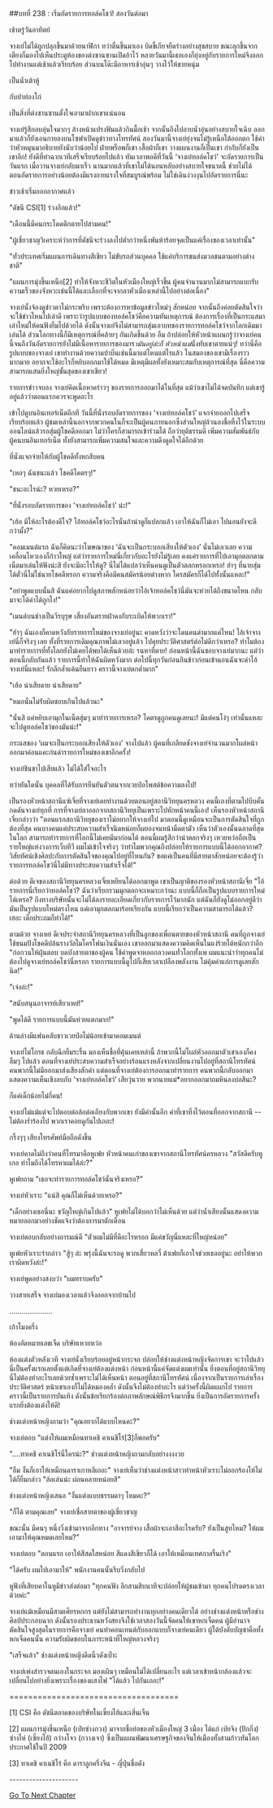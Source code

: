 ##บทที่ 238 : เริ่มอัดรายการทอล์คโชว์!
สองวันต่อมา

เช้าตรู่วันอาทิตย์

จางเย่ไม่ได้ถูกปลุกขึ้นมาด้วยนาฬิกา ทว่าตื่นขึ้นมาเอง บิดขี้เกียจยืดร่างอย่างสุขสบาย ขณะลุกขึ้นจากเตียงก็มองไปเห็นประตูห้องของต่งซานซานเปิดอ้าไว้ หลายวันมานี้เธอเองก็ยุ่งอยู่กับรายการใหม่จึงออกไปทำงานแต่เช้าแล้วเรียบร้อย ส่วนบนโต๊ะมีอาหารเช้าอุ่นๆ วางไว้ให้ชายหนุ่ม

เป็นน้ำเต้าหู้

กับปาท่องโก๋

เป็นสิ่งที่ต่งซานซานตั้งใจเอามาฝากเขาแน่นอน

จางเย่รู้สึกอบอุ่นใจมากๆ ล้างหน้าแปรงฟันแล้วกินมื้อเช้า จากนั้นถึงไปอาบน้ำอุ่นอย่างสบายใจเฉิบ ออกมาแล้วก็ยังเอนกายลงบนโซฟาเปิดดูข่าวทางโทรทัศน์ สองวันมานี้จางเย่ยุ่งจนไม่รู้เหนือใต้ออกตก ใช้คำว่าหัวหมุนมาอธิบายยังนับว่าน้อยไป ฝ่ายพร็อพก็เขา เสื้อผ้าก็เขา วางแผนงานก็เป็นเขา กำกับก็ยังเป็นเขาอีก! ยังดีที่ทำฉากเวทีเสร็จเรียบร้อยไปแล้ว ทันเวลาพอดีที่วันนี้ ‘จางเย่ทอล์คโชว์’ จะอัดรายการเป็นวันแรก เมื่อวานจางเย่กลับมาเร็ว นานมากแล้วที่เขาไม่ได้นอนหลับอย่างสบายใจขนาดนี้ ช่วยไม่ได้ ตอนอัดรายการอย่างน้อยต้องมีแรงกายแรงใจที่สมบูรณ์พร้อม ไม่ใช่เดินง่วงงุนไปอัดรายการนี่นะ

ข่าวเช้าเริ่มออกอากาศแล้ว

"ดัชนี CSI[1] ร่วงอีกแล้ว!"

"เดือนนี้มีคนกระโดดตึกตายไปสามคน!"

"ผู้เชี่ยวชาญวิเคราะห์ว่าการที่ดัชนีจะร่วงลงไปต่ำกว่าหนึ่งพันห้าร้อยจุดเป็นแค่เรื่องของเวลาเท่านั้น"

"ทั่วประเทศเริ่มแผนการเดินทางสีเขียว ไม่ขับรถส่วนบุคคล ใช้แค่บริการขนส่งมวลชนตามอย่างต่างชาติ"

"แผนการมุ่งขึ้นเหนือ[2] ทำให้จังหวะชีวิตในหัวเมืองใหญ่เร็วขึ้น ผู้คนจำนวนมากไม่สามารถแบกรับความเร็วของจังหวะเช่นนี้ได้และเลือกที่จะจากลาหัวเมืองเหล่านี้ไปอย่างต่อเนื่อง"

จางเย่นั้งจ้องดูข่าวตาไม่กระพริบ เพราะต้องการหาข้อมูลข่าวใหม่ๆ สักหน่อย จากนั้นถึงค่อยตัดสินใจว่าจะใช้ข่าวไหนไปเล่าดี เพราะว่ารูปแบบของทอล์คโชว์คือความทันเหตุการณ์ ต้องการเรื่องที่เป็นกระแสมาเล่าใหม่ให้คนฟังยิ้มไปด้วยได้ ดังนั้นจางเย่จึงไม่สามารถสุ่มเอาบทของรายการทอล์คโชว์จากโลกเดิมมาเล่นได้ ส่วนโลกทางนี้ก็มีเหตุการณ์ที่คล้ายๆ กันเกิดขึ้นด้วย อืม ถ้าปล่อยให้หัวหน้าแผนกรู้ว่าจางเย่คนนี้จนถึงวันอัดรายการยังไม่มีเนื้อหารายการของมาร*ามันอยู่ล่ะก็ หัวหน้าแม่*นั่งทับเขาตายแน่ๆ! ทว่านี่คือรูปแบบของจางเย่ เขาทำงานด้วยความบ้าบิ่นเช่นนี้มาแต่ไหนแต่ไรแล้ว ในสมองของเขามีเรื่องราวมากมาย อยากจะใช้อะไรก็หยิบออกมาใช้ได้หมด มีเหตุมีผลทั้งยังเหมาะสมกับเหตุการณ์ที่สุด นี่คือความสามารถแสนยิ่งใหญ่ขั้นสุดของเขาเชียว!

รายการข่าวจบลง จางเย่คิดเนื้อหาคร่าวๆ ของรายการออกมาได้ในที่สุด แม้ว่าเขาไม่ได้จดบันทึก แต่เขารู้อยู่แล้วว่าตอนแรกควรจะพูดอะไร

เข้าไปดูบนอินเทอร์เน็ตอีกที วันนี้ที่นั่งรอบอัดรายการของ ‘จางเย่ทอล์คโชว์’ แจกจ่ายออกไปเสร็จเรียบร้อยแล้ว ผู้ชมเหล่านี้นอกจากพวกคนในก็จะเป็นผู้คนภายนอกซึ่งส่วนใหญ่ล้วนลงชื่อทิ้งไว้ในระบบออนไลน์แล้วรอสุ่มผู้โชคดีออกมา ไม่ว่าใครก็สามารถเข้าร่วมได้ ถือว่ายุติธรรมดี เพิ่มความสัมพันธ์กับผู้คนบนอินเทอร์เน็ต ทั้งยังสามารถเพิ่มความสนใจและความดึงดูดใจได้อีกด้วย

ที่นั่งแจกจ่ายให้กับผู้โชคดีทั้งหกสิบคน

"เหอๆ ฉันชนะแล้ว โชคดีโคตรๆ!"

"ชนะอะไรน่ะ? หวยเหรอ?"

"ที่นั่งรอบอัดรายการของ ‘จางเย่ทอล์คโชว์’ น่ะ!"

"เฮ้อ มีให้อะไรต้องดีใจ? ไอ้ทอล์คโชว์อะไรนั่นถ้าน่าดูก็แปลกแล้ว เอาให้ฉันก็ไม่เอา ไปนอนยังจะดีกว่ามั้ง?"

"คอมเมนต์แรก ฉันก็คิดนะว่าโฆษณาของ ‘ฉันจะเป็นกระบอกเสียงให้ตัวเอง’ นั่นไม่เลวเลย ความเคลื่อนไหวเองก็ก้าวใหญ่ แต่ว่ารายการใหม่นี่เกี่ยวกับอะไรยังไม่รู้เลย คงแค่รายการที่ไปเอามุกตลกตามเน็ตมาเล่นให้ฟังน่ะสิ ยังจะมีอะไรให้ดู? นี่ไม่ได้แปลว่าเห็นคนดูเป็นตัวตลกหรอกเหรอ! ฮ่าๆ ที่นายสุ่มได้ตั๋วนี่ไม่ใช่นายโชคดีหรอก ความจริงคือมีคนสมัครน้อยต่างหาก ใครสมัครก็ได้ไปทั้งนั้นแหละ!"

"อย่าพูดแบบนั้นสิ ฉันแค่อยากไปดูสภาพสักหน่อยว่าไอ้เจ้าทอล์คโชว์นี่มันจะห่วยได้ถึงขนาดไหน กลับมาจะได้ด่าได้ถูกไง!"

"เมนต์บนช่างเป็นวีรบุรุษ เสี่ยงอันตรายฝ่าดงกับระเบิดให้พวกเรา!"

"ฮ่าๆ ฉันเองก็คาดหวังกับรายการใหม่ของจางเย่อยู่นะ คาดหวังว่าจะโดนคนด่ามากแค่ไหน! ไอ้เจ้าจางเย่นี่ก็จริงๆ เลย ทั้งที่รายการเดิมคุณภาพไม่เลวอยู่แล้ว ไปคุยประวัติศาสตร์ต่อไม่ดีกว่าเหรอ? ทำไมต้องมาทำรายการที่ทั้งโลกยังไม่เคยได้พบได้เห็นด้วยล่ะ รนหาที่ตาย! ก่อนหน้านี้ฉันชอบจางเย่มากนะ แต่ว่าตอนนี้กลับกันแล้ว รายการนี้ทำให้ฉันผิดหวังมาก ต่อไปนี้ทุกวันก่อนกินข้าวก่อนเข้านอนฉันจะด่าไอ้จางเย่นี่แหละ! รักลึกล้ำแค้นยืนยาว คราวนี้จางเย่ตกต่ำมาก"

"เฮ้อ น่าเสียดาย น่าเสียดาย"

"หมอนั่นไม่รับผิดชอบเกินไปแล้วนะ"

"นั่นสิ แค่หยิบเอามุกในเน็ตสุ่มๆ มาทำรายการเหรอ? โคตรดูถูกคนดูเลยนะ! มีแต่คนโง่ๆ เท่านั้นแหละจะไปดูทอล์คโชว์ของมันน่ะ!"

กระแสของ ‘ผมจะเป็นกระบอกเสียงให้ตัวเอง’ จางไปแล้ว ผู้คนที่เกลียดชังจางเย่จำนวนมากโผล่หน้าออกมาค่อนแคะก่นด่ารายการใหม่ของเขาอีกครั้ง!

จางเย่ชินชาไปเสียแล้ว ไม่ได้ใส่ใจอะไร

ทว่าทันใดนั้น บุคคลที่ได้รับการยืนยันตัวตนจากเวยป๋อโพสต์ข้อความลงไป!

เป็นรองหัวหน้าสถานีแซ่เจี่ยที่จางเย่เคยทำงานด้วยตอนอยู่สถานีวิทยุนครหลวง คนนี้เองที่ตามไปบีบคั้นกดดันจางเย่ทุกที่ การที่จางเย่ลาออกจากสถานีวิทยุเป็นเพราะไปหักหน้าคนนี้เอง! เห็นรองหัวหน้าสถานีเจี่ยกล่าวว่า "ตอนแรกสถานีวิทยุของเราไม่อยากให้จางเย่ไป มาตอนนี้ดูเหมือนจะเป็นการตัดสินใจที่ถูกต้องที่สุด คนบางคนแค่ประสบความสำเร็จนิดหน่อยก็ผยองจนหน้ามืดตามัว เห็นว่าตัวเองนั้นฉลาดที่สุดในโลก สามารถทำรายการที่โลกนี้ไม่เคยมีมาก่อนได้ ตอนนี้ผมรู้สึกว่าน่าตลกจริงๆ เหวยหว่อถือเป็นรายใหญ่แห่งวงการเว็บทีวี ผมไม่เข้าใจจริงๆ ว่าทำไมพวกคุณถึงปล่อยให้รายการแบบนี้ได้ออกอากาศ? วิสัยทัศน์เชิงศิลปะกับการตัดสินใจของคุณไปอยู่ที่ไหนกัน? ขอแค่เป็นคนที่มีสายตาสักหน่อยจะต้องรู้ว่ารายการทอล์คโชว์นี่ไม่มีทางประสบความสำเร็จได้!"

ต่อด้วย ดีเจของสถานีวิทยุนครหลวงเจี่ยเหยียนได้ออกมาพูด เขาเป็นญาติของรองหัวหน้าสถานีเจี่ย "ไอ้รายการนี่เรียกว่าทอล์คโชว์? ฉันว่าเรียกรวมมุกตลกจะเหมาะกว่านะ แบบนี้ก็ถือเป็นรูปแบบรายการใหม่ได้เหรอ? ถึงทางบริษัทนั้นจะไม่ได้ลงรายละเอียดเกี่ยวกับรายการไว้มากนัก แต่ฉันก็ยังดูไม่ออกอยู่ดีว่ามันเป็นรูปแบบใหม่ตรงไหน แค่เอามุกตลกมาร้อยเรียงกัน แบบนี้เรียกว่าเป็นความสามารถได้แล้ว? เฮอะ เด็กประถมก็ทำได้!"

ตามด้วย จางเหย่ ดีเจประจำสถานีวิทยุนครหลวงที่เป็นลูกของเพื่อนตายของหัวหน้าสถานี คนที่ถูกจางเย่ใช้ขนมปังโชคดีปล้นรางวัลไมโครโฟนเงินนั่นเอง เขาออกมาแสดงความคิดเห็นในแง่ร้ายได้หนักกว่าอีก "ก่อกวนให้ฝุ่นตลบ บดบังสายตาของผู้คน ใช้คำพูดจาหลอกลวงคนทั่วโลกทั้งเพ ผมแนะนำว่าทุกคนไม่ต้องไปดูจางเย่ทอล์คโชว์นี่หรอก รายการแบบนี้ดูไปก็เสียเวลาเปลืองพลังงาน ไม่คุ้มค่าแก่การดูเลยสักนิด!"

"เจ๋งอ่ะ!"

"สนับสนุนอาจารย์เสียวเหย่!"

"พูดได้ดี รายการแบบนี้มันห่วยแตกมาก!"

ด้านล่างมีแฟนคลับชาวเวยป๋อไม่น้อยเข้ามาคอมเมนต์

จางเย่ไม่โกรธ กลับฉีกยิ้มระรื่น มองเห็นชื่อที่คุ้นเคยเหล่านี้ ถ้าพวกนี้ไม่โผล่หัวออกมาตัวเขาเองก็คงลืมๆ ไปแล้ว ตอนที่จางเย่ประสบความสำเร็จอย่างร้อนแรงหลังจากเปลี่ยนงานไปอยู่ที่สถานีโทรทัศน์ คนพวกนี้ไม่มีออกมาส่งเสียงสักคำ แต่ตอนที่จางเย่ต้องการออกมาทำรายการ คนพวกนี้กลับออกมาแสดงความเห็นเชิงลบกับ ‘จางเย่ทอล์คโชว์’ เสียวุ่นวาย พวกนายแม่*อยากออกมาถมหินลงบ่อสินะ?

ก็แค่เด็กน้อยไม่กี่คน!

จางเย่ไม่แม้แต่จะไปตอบต่อล้อต่อเถียงกับพวกเขา ยังมีคำนั้นอีก คำที่เขาทิ้งไว้ตอนที่ออกจากสถานี -- ไม่ต้องร่ำร้องไป พวกเราคอยดูกันไปเถอะ!

กริ๊งๆๆ เสียงโทรศัพท์มือถือดังขึ้น

จางเย่คาดไม่ถึงว่าคนที่โทรมาคือหูเฟย หัวหน้าคนเก่าของเขาจากสถานีโทรทัศน์ครหลวง "สวัสดีครับหูเกอ ทำไมถึงได้โทรหาผมได้ล่ะ?"

หูเฟยถาม "เธอจะทำรายการทอล์คโชว์นั่นจริงเหรอ?"

จางเย่หัวเราะ "แน่สิ คุณก็ไม่เห็นด้วยเหรอ?"

"เด็กอย่างเธอนี่นะ ขวัญใหญ่เกินไปแล้ว" หูเฟยไม่ได้บอกว่าไม่เห็นด้วย แต่ว่าน้ำเสียงนั้นแสดงความหมายออกมาอย่างชัดแจ้งว่าต้องการมาตักเตือน

จางเย่ตอบกลับอย่างอารมณ์ดี "ตัวผมไม่มีที่ดีอะไรหรอก มีแค่ขวัญนี่แหละที่ใหญ่หน่อย"

หูเฟยหัวเราะร่ากล่าว "สู้ๆ ล่ะ พรุ่งนี้ฉันจะรอดู พวกเสี่ยวหลวี่ ต้าเฟยก็เอาใจช่วยเธออยู่นะ อย่าให้พวกเราผิดหวังล่ะ!"

จางเย่พูดอย่างสงบว่า "ผมทราบครับ"

วางสายเสร็จ จางเย่มองเวลาแล้วจึงออกจากบ้านไป



………………...



เก้าโมงครึ่ง

ห้องอัดหมายเลขเจ็ด บริษัทเหวยหว่อ

ห้องแต่งตัวหลังเวที จางเย่นั่งเรียบร้อยอยู่หน้ากระจก ปล่อยให้ช่างแต่งหน้าหญิงจัดการเขา จะว่าไปแล้ว นี่เป็นครั้งแรกเลยตั้งแต่เกิดที่จางเย่ต้องแต่งหน้า ก่อนหน้านี้แค่จัดแต่งผมเท่านั้น ยิ่งตอนที่อยู่สถานีวิทยุนี่ไม่ต้องทำอะไรเลยด้วยซ้ำเพราะไม่ได้เห็นหน้า ตอนอยู่ที่สถานีโทรทัศน์ เนื่องจากเป็นรายการเล่าเรื่องประวัติศาสตร์ หน้าเขาเองก็ไม่ได้หมองคล้ำ ดังนั้นจึงไม่ต้องทำอะไร แต่ว่าครั้งนี้ผิดแผกไป รายการคราวนี้เป็นรายการบันเทิง ดังนั้นข้อเรียกร้องต่อภาพลักษณ์พิธีกรจึงมากขึ้น ยิ่งเป็นการอัดรายการครั้งแรกยิ่งต้องแต่งให้ดี!

ช่างแต่งหน้าหญิงถามว่า "คุณอยากได้แบบไหนคะ?"

จางเย่ตอบ "แต่งให้ผมเหมือนทาเคชิ คาเนชิโร่[3]ก็พอครับ"

"....ทาเคชิ คาเนชิโร่นี่ใครน่ะ?" ช่างแต่งหน้าหญิงถามกลับอย่างงงงวย

"อืม งั้นก็เอาให้เหมือนดาราเกาหลีเถอะ" จางเย่เห็นว่าช่างแต่งหน้าสาวทำหน้าหัวเราะไม่ออกร้องไห้ไม่ได้ก็ยิ้มกล่าว "ล้อเล่นน่ะ ผ่อนคลายหน่อยสิ"

ช่างแต่งหน้าหญิงเสนอ "งั้นแต่งแบบธรรมดาๆ ไหมคะ?"

"ก็ได้ ตามคุณเลย" จางเย่เชื่อสายตาของผู้เชี่ยวชาญ

ขณะนั้น มีคนๆ หนึ่งวิ่งเข้ามาจากอีกทาง "อาจารย์จาง เสื้อผ้าจะเอาสีอะไรครับ? ยังเป็นสูทไหม? ให้ผมเอามาให้คุณหมดเลยไหม?"

จางเย่ตอบ "ตอนแรก เอาให้สีสดใสหน่อย สีแดงสีเขียวก็ได้ เอาให้เหมือนเทศกาลรื่นเริง"

"ได้ครับ ผมไปเอามาให้" พนักงานคนนั้นรีบวิ่งกลับไป

หูฟังที่เสียบคาในหูมีข่าวส่งต่อมา "ทุกคนฟัง อีกสามสิบนาทีจะปล่อยให้ผู้ชมเข้ามา ทุกคนโปรดตรงเวลาด้วยค่ะ"

จางเย่แม้เหมือนมีสามเศียรหกกร แต่ยังไม่สามารถทำงานทุกอย่างคนเดียวได้ อย่างช่างแต่งหน้าหรือช่างศิลป์ประกอบฉาก ดังนั้นรองประธานหวังสยงจึงใช้เวลาสองวันนี้จัดคนให้เขาหกเจ็ดคน ผู้มีอำนาจตัดสินใจสูงสุดในรายการคือจางเย่ คนทำคอนเทนต์กับออกแบบก็จางเย่คนเดียว ผู้ใต้บังคับบัญชาคือทั้งหกเจ็ดคนนั้น ความรับผิดชอบในภาระหน้าที่ใหญ่หลวงจริงๆ

"เสร็จแล้ว" ช่างแต่งหน้าหญิงดีดนิ้วดังเป๊าะ

จางเย่เพ่งสำรวจตนเองในกระจก มองเผินๆ เหมือนไม่ได้เปลี่ยนอะไร แต่เวลาเข้าหน้ากล้องแล้วจะเปลี่ยนไปอย่างยิ่งเพราะเรื่องของแสงไฟ "ได้แล้ว ไปกันเถอะ!"




====================================

[1] CSI คือ ดัชนีตลาดของบริษัทในเซี่ยงไฮ้และเสิ่นเจิ้น

[2] แผนการมุ่งขึ้นเหนือ (เป่ยซ่างกวง) มาจากชื่อย่อของหัวเมืองใหญ่ 3 เมือง ได้แก่ เป่ยจิง (ปักกิ่ง) ซ่างไห่ (เซี่ยงไฮ้) กว่างโจว (กวางเจา) ซึ่งเป็นแผนพัฒนาเศรษฐกิจของจีนให้เมืองทั้งสามก้าวทันโลก ประกาศใช้ในปี 2009

[3] ทาเคชิ คาเนชิโร่ คือ ดาราลูกครึ่งจีน - ญี่ปุ่นชื่อดัง

*-*-*-*-*-*-*-*-*-*-*-*-*-*-*-*-*-*-*-*-*-*




[Go To Next Chapter]( ./39.md)